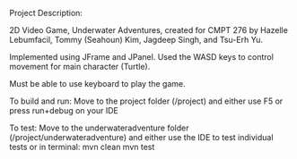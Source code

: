 Project Description:

2D Video Game, Underwater Adventures, created for CMPT 276 by Hazelle Lebumfacil, Tommy (Seahoun) Kim, Jagdeep Singh, and Tsu-Erh Yu.

Implemented using JFrame and JPanel. Used the WASD keys to control movement for main character (Turtle).

Must be able to use keyboard to play the game. 

To build and run: 
Move to the project folder (/project) and either use F5 or press run+debug on your IDE

To test: 
Move to the underwateradventure folder (/project/underwateradventure) and either use the IDE to test individual tests or in terminal: 
mvn clean 
mvn test

